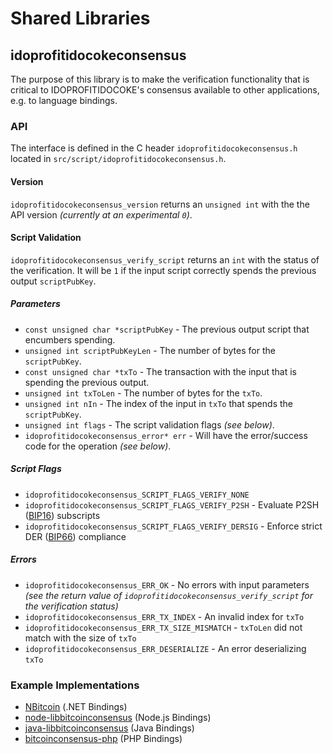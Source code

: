 Shared Libraries
================

## idoprofitidocokeconsensus

The purpose of this library is to make the verification functionality that is critical to IDOPROFITIDOCOKE's consensus available to other applications, e.g. to language bindings.

### API

The interface is defined in the C header `idoprofitidocokeconsensus.h` located in  `src/script/idoprofitidocokeconsensus.h`.

#### Version

`idoprofitidocokeconsensus_version` returns an `unsigned int` with the the API version *(currently at an experimental `0`)*.

#### Script Validation

`idoprofitidocokeconsensus_verify_script` returns an `int` with the status of the verification. It will be `1` if the input script correctly spends the previous output `scriptPubKey`.

##### Parameters
- `const unsigned char *scriptPubKey` - The previous output script that encumbers spending.
- `unsigned int scriptPubKeyLen` - The number of bytes for the `scriptPubKey`.
- `const unsigned char *txTo` - The transaction with the input that is spending the previous output.
- `unsigned int txToLen` - The number of bytes for the `txTo`.
- `unsigned int nIn` - The index of the input in `txTo` that spends the `scriptPubKey`.
- `unsigned int flags` - The script validation flags *(see below)*.
- `idoprofitidocokeconsensus_error* err` - Will have the error/success code for the operation *(see below)*.

##### Script Flags
- `idoprofitidocokeconsensus_SCRIPT_FLAGS_VERIFY_NONE`
- `idoprofitidocokeconsensus_SCRIPT_FLAGS_VERIFY_P2SH` - Evaluate P2SH ([BIP16](https://github.com/bitcoin/bips/blob/master/bip-0016.mediawiki)) subscripts
- `idoprofitidocokeconsensus_SCRIPT_FLAGS_VERIFY_DERSIG` - Enforce strict DER ([BIP66](https://github.com/bitcoin/bips/blob/master/bip-0066.mediawiki)) compliance

##### Errors
- `idoprofitidocokeconsensus_ERR_OK` - No errors with input parameters *(see the return value of `idoprofitidocokeconsensus_verify_script` for the verification status)*
- `idoprofitidocokeconsensus_ERR_TX_INDEX` - An invalid index for `txTo`
- `idoprofitidocokeconsensus_ERR_TX_SIZE_MISMATCH` - `txToLen` did not match with the size of `txTo`
- `idoprofitidocokeconsensus_ERR_DESERIALIZE` - An error deserializing `txTo`

### Example Implementations
- [NBitcoin](https://github.com/NicolasDorier/NBitcoin/blob/master/NBitcoin/Script.cs#L814) (.NET Bindings)
- [node-libbitcoinconsensus](https://github.com/bitpay/node-libbitcoinconsensus) (Node.js Bindings)
- [java-libbitcoinconsensus](https://github.com/dexX7/java-libbitcoinconsensus) (Java Bindings)
- [bitcoinconsensus-php](https://github.com/Bit-Wasp/bitcoinconsensus-php) (PHP Bindings)
